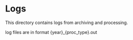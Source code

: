 # Logs

This directory contains logs from archiving and processing.

log files are in format {year}_{proc_type}.out
